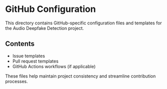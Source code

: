 # GitHub Configuration

This directory contains GitHub-specific configuration files and templates for the Audio Deepfake Detection project.

## Contents

- Issue templates
- Pull request templates
- GitHub Actions workflows (if applicable)

These files help maintain project consistency and streamline contribution processes.